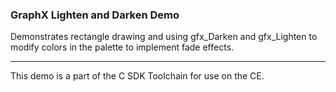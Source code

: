 ### GraphX Lighten and Darken Demo

Demonstrates rectangle drawing and using gfx_Darken and gfx_Lighten to modify colors in the palette to implement fade effects.

---

This demo is a part of the C SDK Toolchain for use on the CE.

